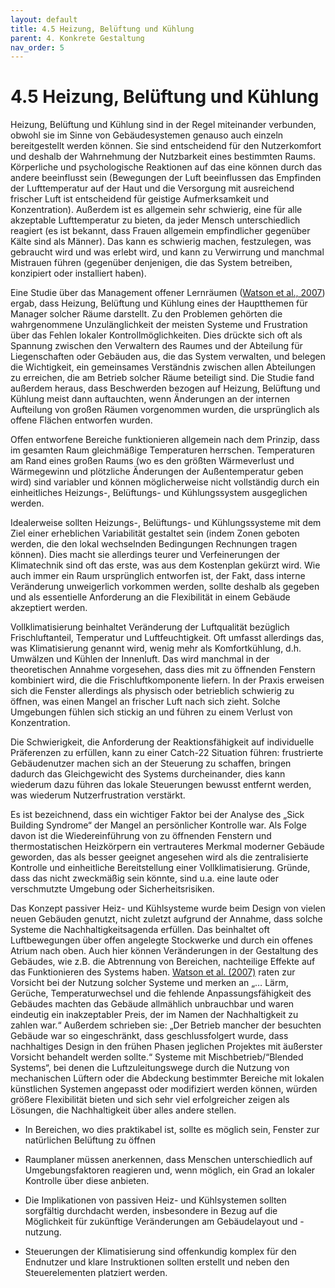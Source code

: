 ```yaml
---
layout: default
title: 4.5 Heizung, Belüftung und Kühlung
parent: 4. Konkrete Gestaltung
nav_order: 5
---
```

# 4.5 Heizung, Belüftung und Kühlung

Heizung, Belüftung und Kühlung sind in der Regel miteinander verbunden,
obwohl sie im Sinne von Gebäudesystemen genauso auch einzeln
bereitgestellt werden können. Sie sind entscheidend für den
Nutzerkomfort und deshalb der Wahrnehmung der Nutzbarkeit eines
bestimmten Raums. Körperliche und psychologische Reaktionen auf das eine
können durch das andere beeinflusst sein (Bewegungen der Luft
beeinflussen das Empfinden der Lufttemperatur auf der Haut und die
Versorgung mit ausreichend frischer Luft ist entscheidend für geistige
Aufmerksamkeit und Konzentration). Außerdem ist es allgemein sehr
schwierig, eine für alle akzeptable Lufttemperatur zu bieten, da jeder
Mensch unterschiedlich reagiert (es ist bekannt, dass Frauen allgemein
empfindlicher gegenüber Kälte sind als Männer). Das kann es schwierig
machen, festzulegen, was gebraucht wird und was erlebt wird, und kann zu
Verwirrung und manchmal Mistrauen führen (gegenüber denjenigen, die das
System betreiben, konzipiert oder installiert haben).

Eine Studie über das Management offener Lernräumen ([Watson et al., 2007](../Referenzen.md))
ergab, dass Heizung, Belüftung und Kühlung eines der Hauptthemen für
Manager solcher Räume darstellt. Zu den Problemen gehörten die
wahrgenommene Unzulänglichkeit der meisten Systeme und Frustration über
das Fehlen lokaler Kontrollmöglichkeiten. Dies drückte sich oft als
Spannung zwischen den Verwaltern des Raumes und der Abteilung für
Liegenschaften oder Gebäuden aus, die das System verwalten, und belegen
die Wichtigkeit, ein gemeinsames Verständnis zwischen allen Abteilungen
zu erreichen, die am Betrieb solcher Räume beteiligt sind. Die Studie
fand außerdem heraus, dass Beschwerden bezogen auf Heizung, Belüftung
und Kühlung meist dann auftauchten, wenn Änderungen an der internen
Aufteilung von großen Räumen vorgenommen wurden, die ursprünglich als
offene Flächen entworfen wurden.

Offen entworfene Bereiche funktionieren allgemein nach dem Prinzip, dass
im gesamten Raum gleichmäßige Temperaturen herrschen. Temperaturen am
Rand eines großen Raums (wo es den größten Wärmeverlust und Wärmegewinn
und plötzliche Änderungen der Außentemperatur geben wird) sind variabler
und können möglicherweise nicht vollständig durch ein einheitliches
Heizungs-, Belüftungs- und Kühlungssystem ausgeglichen werden.

Idealerweise sollten Heizungs-, Belüftungs- und Kühlungssysteme mit dem
Ziel einer erheblichen Variabilität gestaltet sein (indem Zonen geboten
werden, die den lokal wechselnden Bedingungen Rechnungen tragen können).
Dies macht sie allerdings teurer und Verfeinerungen der Klimatechnik
sind oft das erste, was aus dem Kostenplan gekürzt wird. Wie auch immer
ein Raum ursprünglich entworfen ist, der Fakt, dass interne Veränderung
unweigerlich vorkommen werden, sollte deshalb als gegeben und als
essentielle Anforderung an die Flexibilität in einem Gebäude akzeptiert
werden.

Vollklimatisierung beinhaltet Veränderung der Luftqualität bezüglich
Frischluftanteil, Temperatur und Luftfeuchtigkeit. Oft umfasst
allerdings das, was Klimatisierung genannt wird, wenig mehr als
Komfortkühlung, d.h. Umwälzen und Kühlen der Innenluft. Das wird
manchmal in der theoretischen Annahme vorgesehen, dass dies mit zu
öffnenden Fenstern kombiniert wird, die die Frischluftkomponente
liefern. In der Praxis erweisen sich die Fenster allerdings als physisch
oder betrieblich schwierig zu öffnen, was einen Mangel an frischer Luft
nach sich zieht. Solche Umgebungen fühlen sich stickig an und führen zu
einem Verlust von Konzentration.

Die Schwierigkeit, die Anforderung der Reaktionsfähigkeit auf
individuelle Präferenzen zu erfüllen, kann zu einer Catch-22 Situation
führen: frustrierte Gebäudenutzer machen sich an der Steuerung zu
schaffen, bringen dadurch das Gleichgewicht des Systems durcheinander,
dies kann wiederum dazu führen das lokale Steuerungen bewusst entfernt
werden, was wiederum Nutzerfrustration verstärkt.

Es ist bezeichnend, dass ein wichtiger Faktor bei der Analyse des „Sick
Building Syndrome“ der Mangel an persönlicher Kontrolle war. Als Folge
davon ist die Wiedereinführung von zu öffnenden Fenstern und
thermostatischen Heizkörpern ein vertrauteres Merkmal moderner Gebäude
geworden, das als besser geeignet angesehen wird als die zentralisierte
Kontrolle und einheitliche Bereitstellung einer Vollklimatisierung.
Gründe, dass das nicht zweckmäßig sein könnte, sind u.a. eine laute oder
verschmutzte Umgebung oder Sicherheitsrisiken.

Das Konzept passiver Heiz- und Kühlsysteme wurde beim Design von vielen
neuen Gebäuden genutzt, nicht zuletzt aufgrund der Annahme, dass solche
Systeme die Nachhaltigkeitsagenda erfüllen. Das beinhaltet oft
Luftbewegungen über offen angelegte Stockwerke und durch ein offenes
Atrium nach oben. Auch hier können Veränderungen in der Gestaltung des
Gebäudes, wie z.B. die Abtrennung von Bereichen, nachteilige Effekte auf
das Funktionieren des Systems haben. [Watson et al. (2007)](../Referenzen.md) raten zur
Vorsicht bei der Nutzung solcher Systeme und merken an „… Lärm, Gerüche,
Temperaturwechsel und die fehlende Anpassungsfähigkeit des Gebäudes
machten das Gebäude allmählich unbrauchbar und waren eindeutig ein
inakzeptabler Preis, der im Namen der Nachhaltigkeit zu zahlen war.“
Außerdem schrieben sie: „Der Betrieb mancher der besuchten Gebäude war
so eingeschränkt, dass geschlussfolgert wurde, dass nachhaltiges Design
in den frühen Phasen jeglichen Projektes mit äußerster Vorsicht
behandelt werden sollte.“ Systeme mit Mischbetrieb/“Blended Systems“,
bei denen die Luftzuleitungswege durch die Nutzung von mechanischen
Lüftern oder die Abdeckung bestimmter Bereiche mit lokalen künstlichen
Systemen angepasst oder modifiziert werden können, würden größere
Flexibilität bieten und sich sehr viel erfolgreicher zeigen als
Lösungen, die Nachhaltigkeit über alles andere stellen.

-   In Bereichen, wo dies praktikabel ist, sollte es möglich sein,
    Fenster zur natürlichen Belüftung zu öffnen

-   Raumplaner müssen anerkennen, dass Menschen unterschiedlich auf
    Umgebungsfaktoren reagieren und, wenn möglich, ein Grad an lokaler
    Kontrolle über diese anbieten.

-   Die Implikationen von passiven Heiz- und Kühlsystemen sollten
    sorgfältig durchdacht werden, insbesondere in Bezug auf die
    Möglichkeit für zukünftige Veränderungen am Gebäudelayout und
    -nutzung.

-   Steuerungen der Klimatisierung sind offenkundig komplex für den
    Endnutzer und klare Instruktionen sollten erstellt und neben den
    Steuerelementen platziert werden.
